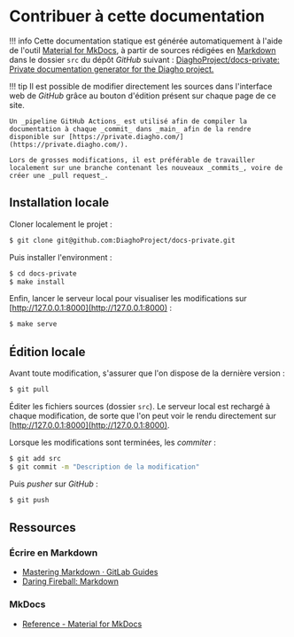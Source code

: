 # Contribuer à cette documentation

!!! info
    Cette documentation statique est générée automatiquement à l'aide de l'outil [Material for MkDocs](https://squidfunk.github.io/mkdocs-material/), à partir de sources rédigées en [Markdown](#ecrire-en-markdown) dans le dossier `src` du dépôt _GitHub_ suivant : [DiaghoProject/docs-private: Private documentation generator for the Diagho project.](https://github.com/DiaghoProject/docs-private)

!!! tip
    Il est possible de modifier directement les sources dans l'interface web de _GitHub_ grâce au bouton d'édition présent sur chaque page de ce site.

```text
Un _pipeline GitHub Actions_ est utilisé afin de compiler la documentation à chaque _commit_ dans _main_ afin de la rendre disponible sur [https://private.diagho.com/](https://private.diagho.com/).

Lors de grosses modifications, il est préférable de travailler localement sur une branche contenant les nouveaux _commits_, voire de créer une _pull request_.
```

## Installation locale

Cloner localement le projet :

```bash
$ git clone git@github.com:DiaghoProject/docs-private.git
```

Puis installer l'environment :

```bash
$ cd docs-private
$ make install
```

Enfin, lancer le serveur local pour visualiser les modifications sur [http://127.0.0.1:8000](http://127.0.0.1:8000) :

```bash
$ make serve
```

## Édition locale

Avant toute modification, s'assurer que l'on dispose de la dernière version :

```bash
$ git pull
```

Éditer les fichiers sources (dossier `src`). Le serveur local est rechargé à chaque modification, de sorte que l'on peut voir le rendu directement sur [http://127.0.0.1:8000](http://127.0.0.1:8000).

Lorsque les modifications sont terminées, les _commiter_ :

```bash
$ git add src
$ git commit -m "Description de la modification"
```

Puis  _pusher_ sur _GitHub_ :

```bash
$ git push
```

## Ressources

### Écrire en Markdown

- [Mastering Markdown · GitLab Guides](https://guides.github.com/features/mastering-markdown/)
- [Daring Fireball: Markdown](https://daringfireball.net/projects/markdown/)

### MkDocs

- [Reference - Material for MkDocs](https://squidfunk.github.io/mkdocs-material/reference/)
